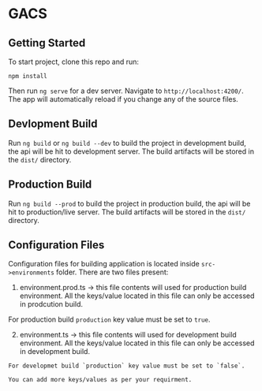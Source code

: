 
# GACS


## Getting Started

To start project, clone this repo and run:

`npm install`

Then run `ng serve` for a dev server. Navigate to `http://localhost:4200/`. The app will automatically reload if you change any of the source files.

## Devlopment Build

Run `ng build` or `ng build --dev` to build the project in development build, the api will be hit to development server. The build artifacts will be stored in the `dist/` directory.

## Production Build

Run `ng build --prod` to build the project in production build, the api will be hit to production/live server. The build artifacts will be stored in the `dist/` directory.

## Configuration Files

Configuration files for building application is located inside `src->environments` folder. There are two files present:
1. environment.prod.ts -> this file contents will used for production build environment. All the keys/value located in this file can only be accessed in prodcution build.

For production build `production` key value must be set to `true`.

2. environment.ts -> this file contents will used for development build environment. All the keys/value located in this file can only be accessed in development build. 

```
For developmet build `production` key value must be set to `false`.

You can add more keys/values as per your requirment.


